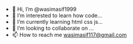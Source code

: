 - 👋 Hi, I’m @wasimasif1999
- 👀 I’m interested to learn how code...
- 🌱 I’m currently learning html css js...
- 💞️ I’m looking to collaborate on ...
- 📫 How to reach me wasimasif117@gmail.com

<!---
wasimasif1999/wasimasif1999 is a ✨ special ✨ repository because its `README.md` (this file) appears on your GitHub profile.
You can click the Preview link to take a look at your changes.
--->
